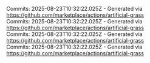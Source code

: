 Commits: 2025-08-23T10:32:22.025Z - Generated via https://github.com/marketplace/actions/artificial-grass
<br>
Commits: 2025-08-23T10:32:22.025Z - Generated via https://github.com/marketplace/actions/artificial-grass
<br>
Commits: 2025-08-23T10:32:22.025Z - Generated via https://github.com/marketplace/actions/artificial-grass
<br>
Commits: 2025-08-23T10:32:22.025Z - Generated via https://github.com/marketplace/actions/artificial-grass
<br>
